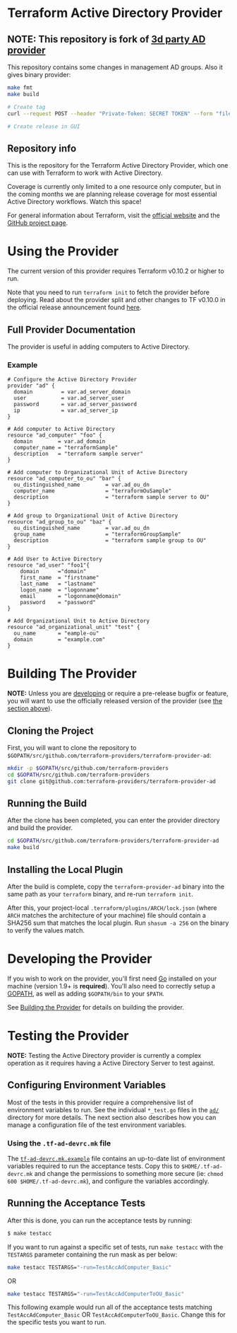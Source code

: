 # Terraform Active Directory Provider

## **NOTE:** This repository is fork of [3d party AD provider](https://github.com/GSLabDev/terraform-provider-ad)

This repository contains some changes in management AD groups. Also it gives binary provider:

```bash
make fmt
make build

# Create tag
curl --request POST --header "Private-Token: SECRET TOKEN" --form "file=@/path/to/binary/file" "https://sog-git.avp.ru/api/v4/projects/194/uploads"

# Create release in GUI
```

## Repository info

This is the repository for the Terraform Active Directory Provider, which one can use
with Terraform to work with Active Directory.

[1]: https://www.vmware.com/products/vcenter-server.html
[2]: https://www.vmware.com/products/esxi-and-esx.html

Coverage is currently only limited to a one resource only computer, but in the coming months we are planning release coverage for most essential Active Directory workflows.
Watch this space!

For general information about Terraform, visit the [official website][3] and the
[GitHub project page][4].

[3]: https://terraform.io/
[4]: https://github.com/hashicorp/terraform

# Using the Provider

The current version of this provider requires Terraform v0.10.2 or higher to
run.

Note that you need to run `terraform init` to fetch the provider before
deploying. Read about the provider split and other changes to TF v0.10.0 in the
official release announcement found [here][4].

[4]: https://www.hashicorp.com/blog/hashicorp-terraform-0-10/

## Full Provider Documentation

The provider is useful in adding computers to Active Directory.
### Example
```hcl
# Configure the Active Directory Provider
provider "ad" {
  domain         = var.ad_server_domain
  user           = var.ad_server_user
  password       = var.ad_server_password
  ip             = var.ad_server_ip
}

# Add computer to Active Directory
resource "ad_computer" "foo" {
  domain        = var.ad_domain
  computer_name = "terraformSample"
  description   = "terraform sample server"
}

# Add computer to Organizational Unit of Active Directory
resource "ad_computer_to_ou" "bar" {
  ou_distinguished_name        = var.ad_ou_dn
  computer_name                = "terraformOuSample"
  description                  = "terraform sample server to OU"
}

# Add group to Organizational Unit of Active Directory
resource "ad_group_to_ou" "baz" {
  ou_distinguished_name        = var.ad_ou_dn
  group_name                   = "terraformGroupSample"
  description                  = "terraform sample group to OU"
}

# Add User to Active Directory
resource "ad_user" "foo1"{
    domain      ="domain"
    first_name 	= "firstname"
    last_name   = "lastname"
    logon_name  = "logonname"
    email       = "logonname@domain"
    password 	= "password"
}

# Add Organizational Unit to Active Directory
resource "ad_organizational_unit" "test" {
  ou_name       = "eample-ou"
  domain        = "example.com"
}
```

# Building The Provider

**NOTE:** Unless you are [developing][7] or require a pre-release bugfix or feature,
you will want to use the officially released version of the provider (see [the
section above][8]).

[7]: #developing-the-provider
[8]: #using-the-provider


## Cloning the Project

First, you will want to clone the repository to
`$GOPATH/src/github.com/terraform-providers/terraform-provider-ad`:

```sh
mkdir -p $GOPATH/src/github.com/terraform-providers
cd $GOPATH/src/github.com/terraform-providers
git clone git@github.com:terraform-providers/terraform-provider-ad
```

## Running the Build

After the clone has been completed, you can enter the provider directory and
build the provider.

```sh
cd $GOPATH/src/github.com/terraform-providers/terraform-provider-ad
make build
```

## Installing the Local Plugin

After the build is complete, copy the `terraform-provider-ad` binary into
the same path as your `terraform` binary, and re-run `terraform init`.

After this, your project-local `.terraform/plugins/ARCH/lock.json` (where `ARCH`
matches the architecture of your machine) file should contain a SHA256 sum that
matches the local plugin. Run `shasum -a 256` on the binary to verify the values
match.

# Developing the Provider

If you wish to work on the provider, you'll first need [Go][9] installed on your
machine (version 1.9+ is **required**). You'll also need to correctly setup a
[GOPATH][10], as well as adding `$GOPATH/bin` to your `$PATH`.

[9]: https://golang.org/
[10]: http://golang.org/doc/code.html#GOPATH

See [Building the Provider][11] for details on building the provider.

[11]: #building-the-provider

# Testing the Provider

**NOTE:** Testing the Active Directory provider is currently a complex operation as it
requires having a Active Directory Server to test against.

## Configuring Environment Variables

Most of the tests in this provider require a comprehensive list of environment
variables to run. See the individual `*_test.go` files in the
[`ad/`](ad/) directory for more details. The next section also
describes how you can manage a configuration file of the test environment
variables.

### Using the `.tf-ad-devrc.mk` file

The [`tf-ad-devrc.mk.example`](tf-ad-devrc.mk.example) file contains
an up-to-date list of environment variables required to run the acceptance
tests. Copy this to `$HOME/.tf-ad-devrc.mk` and change the permissions to
something more secure (ie: `chmod 600 $HOME/.tf-ad-devrc.mk`), and
configure the variables accordingly.

## Running the Acceptance Tests

After this is done, you can run the acceptance tests by running:

```sh
$ make testacc
```

If you want to run against a specific set of tests, run `make testacc` with the
`TESTARGS` parameter containing the run mask as per below:

```sh
make testacc TESTARGS="-run=TestAccAdComputer_Basic"
```
OR
```sh
make testacc TESTARGS="-run=TestAccAdComputerToOU_Basic"
```

This following example would run all of the acceptance tests matching
`TestAccAdComputer_Basic` OR `TestAccAdComputerToOU_Basic`. Change this for the
specific tests you want to run.
